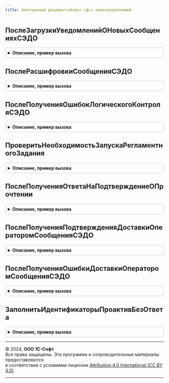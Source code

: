 ```yaml
---
title: Электронный документооборот сфсс переопределяемый
---
```



## ПослеЗагрузкиУведомленийОНовыхСообщенияхСЭДО
<details style="margin: 1em 0; padding: 0.5em; border: 1px solid #ccc; border-radius: 6px;">

<summary style="font-weight: bold; cursor: pointer;">Описание, пример вызова</summary>

```bsl

// Вызывается при получении данных о новых сообщениях на сервере СЭДО ФСС.
//
// Параметры:
//   Страхователь - СправочникСсылка.Организации - организация, для который были получены входящие сообщения.
//   Уведомления - Массив - массив структур с полями:
//     * Идентификатор           - Строка - идентификатор сообщения в форме текстового представления UUID.
//     * Дата                    - Дата   - дата сообщения.
//     * Тип                     - Число  - тип сообщения.
//     * Получатель              - Строка - регистрационный номер ФСС получателя сообщения.
//     * ТребуетсяПодтверждение  - Булево - признак того, что получатель должен подтвердить получения сообщения.
//     * Новое                   - Булево - признак того, что это новое сообщение.
//     * СрокДействия            - Дата   - срок действия сообщения.
//     * РегистрационныйНомерСФР - Строка - регистрационный номер СФР организации страхователя.
//   ОбработанныеУведомления - Массив - массив с структур с данными обработанных сообщений.
//
Процедура ПослеЗагрузкиУведомленийОНовыхСообщенияхСЭДО(Страхователь, Уведомления, ОбработанныеУведомления) Экспорт
```

Пример вызова
```bsl
ЭлектронныйДокументооборотСФССПереопределяемый.ПослеЗагрузкиУведомленийОНовыхСообщенияхСЭДО(Страхователь, Уведомления, ОбработанныеУведомления) 
```
</details>

## ПослеРасшифровкиСообщенияСЭДО
<details style="margin: 1em 0; padding: 0.5em; border: 1px solid #ccc; border-radius: 6px;">

<summary style="font-weight: bold; cursor: pointer;">Описание, пример вызова</summary>

```bsl

// Вызывается после расшифровки данных сообщения СЭДО ФСС.
//
// Параметры:
//   Страхователь - СправочникСсылка.Организации - организация, получатель сообщения.
//   Сообщение - Структура - данные сообщения:
//     * Идентификатор           - Строка - идентификатор сообщения в форме текстового представления UUID.
//     * Тип                     - Строка - тип сообщения.
//     * Получатель              - Строка - регистрационный номер ФСС получателя сообщения.
//     * ТребуетсяПодтверждение  - Булево - признак того, что получатель должен подтвердить получения сообщения.
//     * Новое                   - Булево - признак того, что это новое сообщение.
//     * ТекстСообщения          - Строка - содержимое сообщения.
//     * СрокДействия            - Дата   - срок действия сообщения.
//     * РегистрационныйНомерСФР - Строка - регистрационный номер СФР организации страхователя.
//   Результат - Структура - результат обработки сообщения:
//     * Обработано      - Булево - признак того, что сообщение было успешно обработано.
//     * ОшибкаОбработки - Булево - признак того, что при обработке сообщения возникла ошибка.
//     * ОписаниеОшибки  - Строка - описание ошибки обработки.
//
Процедура ПослеРасшифровкиСообщенияСЭДО(Страхователь, Сообщение, Результат) Экспорт
```

Пример вызова
```bsl
ЭлектронныйДокументооборотСФССПереопределяемый.ПослеРасшифровкиСообщенияСЭДО(Страхователь, Сообщение, Результат) 
```
</details>

## ПослеПолученияОшибокЛогическогоКонтроляСЭДО
<details style="margin: 1em 0; padding: 0.5em; border: 1px solid #ccc; border-radius: 6px;">

<summary style="font-weight: bold; cursor: pointer;">Описание, пример вызова</summary>

```bsl

// Вызывается при получении ошибок логического контроля в сообщении с типом 14.
//
// Параметры:
//   Страхователь - СправочникСсылка.Организации - организация, получатель сообщения.
//   ИсходноеСообщение - Структура - данные исходного сообщения:
//     * Идентификатор          - Строка - идентификатор сообщения в форме текстового представления UUID.
//     * Тип                    - Строка - тип сообщения.
//     * Дата                   - Дата   - дата отправки сообщения.
//     * ТипВзаимодействия      - Число  - 0 до начала хранения реквизита, 2 для страхователя, 3 для МЧД.
//   ТекстОшибки - Строка - текст ошибки логического контроля.
//   Результат - Структура - результат обработки сообщения:
//     * Обработано      - Булево - признак того, что сообщение было успешно обработано.
//     * ОшибкаОбработки - Булево - признак того, что при обработке сообщения возникла ошибка.
//     * ОписаниеОшибки  - Строка - описание ошибки обработки.
//
Процедура ПослеПолученияОшибокЛогическогоКонтроляСЭДО(Страхователь, ИсходноеСообщение, ТекстОшибки, Результат) Экспорт
```

Пример вызова
```bsl
ЭлектронныйДокументооборотСФССПереопределяемый.ПослеПолученияОшибокЛогическогоКонтроляСЭДО(Страхователь, ИсходноеСообщение, ТекстОшибки, Результат) 
```
</details>

## ПроверитьНеобходимостьЗапускаРегламентногоЗадания
<details style="margin: 1em 0; padding: 0.5em; border: 1px solid #ccc; border-radius: 6px;">

<summary style="font-weight: bold; cursor: pointer;">Описание, пример вызова</summary>

```bsl

// Вызывается из регламентного задания, после обращения к серверу СЭДО ФСС
// и при подключении организации к обмену с ФСС в настройках.
// Если как минимум по одной из организаций требуется запуск, то необходимо установить значение флага
// ТребуетсяЗапуск в ИСТИНА.
// Устанавливать значение флага ТребуетсяЗапуск = ЛОЖЬ не нужно.
//
// Параметры:
//   Страхователи    - Массив - массив ссылок СправочникСсылка.Организации - организации,
//						по которым требуется проверить необходимость запуска регл.задания.
//   ТребуетсяЗапуск - Булево - флаг запуска рег.задания.
//								Потребители могут устанавливать у флага только значение ИСТИНА.
//
Процедура ПроверитьНеобходимостьЗапускаРегламентногоЗадания(Страхователи, ТребуетсяЗапуск) Экспорт
```

Пример вызова
```bsl
ЭлектронныйДокументооборотСФССПереопределяемый.ПроверитьНеобходимостьЗапускаРегламентногоЗадания(Страхователи, ТребуетсяЗапуск) 
```
</details>

## ПослеПолученияОтветаНаПодтверждениеОПрочтении
<details style="margin: 1em 0; padding: 0.5em; border: 1px solid #ccc; border-radius: 6px;">

<summary style="font-weight: bold; cursor: pointer;">Описание, пример вызова</summary>

```bsl

// Вызывается при получении сообщения с типом 11 в ответ на подтверждение о прочтении входящего сообщения.
//   Страхователь - СправочникСсылка.Организации - организация, получатель сообщения.
//   РезультатыПодтверждений - Массив - массив структур:
//     * ИдентификаторСообщения - Строка - идентификатор исходного сообщения СЭДО, по которому отправлялось подтверждение.
//     * Тип                    - Число  - тип исходного сообщения СЭДО, по которому отправлялось подтверждение.
//     * ТекстОшибки            - Строка - ошибка приема подтверждения.
//     * ТекстПредупреждения    - Строка - предупреждение приема подтверждения.
//   Результат - Структура - результат обработки сообщения:
//     * Обработано      - Булево - признак того, что сообщение было успешно обработано.
//     * ОшибкаОбработки - Булево - признак того, что при обработке сообщения возникла ошибка.
//     * ОписаниеОшибки  - Строка - описание ошибки обработки.
//
Процедура ПослеПолученияОтветаНаПодтверждениеОПрочтении(Страхователь, РезультатыПодтверждений, Результат) Экспорт
```

Пример вызова
```bsl
ЭлектронныйДокументооборотСФССПереопределяемый.ПослеПолученияОтветаНаПодтверждениеОПрочтении(Страхователь, РезультатыПодтверждений, Результат) 
```
</details>

## ПослеПолученияПодтвержденияДоставкиОператоромСообщенияСЭДО
<details style="margin: 1em 0; padding: 0.5em; border: 1px solid #ccc; border-radius: 6px;">

<summary style="font-weight: bold; cursor: pointer;">Описание, пример вызова</summary>

```bsl

// Вызывается при получении подтверждения доставки оператором в СФР с типом 1000011.
//
// Параметры:
//   Страхователь - СправочникСсылка.Организации - организация, получатель сообщения.
//   ИсходноеСообщение - Структура - данные исходного сообщения:
//     * Идентификатор          - Строка - идентификатор исходного сообщения в форме текстового представления UUID.
//     * Тип                    - Строка - тип исходного сообщения.
//     * Дата                   - Дата   - дата отправки исходного сообщения.
//     * ТипВзаимодействия      - Число  - 0 до начала хранения реквизита, 2 для страхователя, 3 для МЧД
//                                         для исходного сообщения.
//   СтатусПодтверждения - Строка - сейчас всегда "SUCCESS", так как в случае ошибки оператор отправляет тип 1000014
//                                  (см. процедуру "ПослеПолученияОшибкиДоставкиОператоромСообщенияСЭДО").
//   Результат - Структура - результат обработки сообщения:
//     * Обработано      - Булево - признак того, что сообщение было успешно обработано.
//     * ОшибкаОбработки - Булево - признак того, что при обработке сообщения возникла ошибка.
//     * ОписаниеОшибки  - Строка - описание ошибки обработки.
//
Процедура ПослеПолученияПодтвержденияДоставкиОператоромСообщенияСЭДО( Экспорт
```

Пример вызова
```bsl
ЭлектронныйДокументооборотСФССПереопределяемый.ПослеПолученияПодтвержденияДоставкиОператоромСообщенияСЭДО();
```
</details>

## ПослеПолученияОшибкиДоставкиОператоромСообщенияСЭДО
<details style="margin: 1em 0; padding: 0.5em; border: 1px solid #ccc; border-radius: 6px;">

<summary style="font-weight: bold; cursor: pointer;">Описание, пример вызова</summary>

```bsl

// Вызывается при получении ошибок доставки доставки оператором в СФР с типом 1000014.
//
// Параметры:
//   Страхователь - СправочникСсылка.Организации - организация, получатель сообщения.
//   ИсходноеСообщение - Структура - данные исходного сообщения:
//     * Идентификатор          - Строка - идентификатор сообщения в форме текстового представления UUID.
//     * Тип                    - Строка - тип сообщения.
//     * Дата                   - Дата   - дата отправки сообщения.
//     * ТипВзаимодействия      - Число  - 0 до начала хранения реквизита, 2 для страхователя, 3 для МЧД.
//   ТекстОшибки - Строка - текст ошибки логического контроля.
//   Результат - Структура - результат обработки сообщения:
//     * Обработано      - Булево - признак того, что сообщение было успешно обработано.
//     * ОшибкаОбработки - Булево - признак того, что при обработке сообщения возникла ошибка.
//     * ОписаниеОшибки  - Строка - описание ошибки обработки.
//
Процедура ПослеПолученияОшибкиДоставкиОператоромСообщенияСЭДО( Экспорт
```

Пример вызова
```bsl
ЭлектронныйДокументооборотСФССПереопределяемый.ПослеПолученияОшибкиДоставкиОператоромСообщенияСЭДО();
```
</details>

## ЗаполнитьИдентификаторыПроактивБезОтвета
<details style="margin: 1em 0; padding: 0.5em; border: 1px solid #ccc; border-radius: 6px;">

<summary style="font-weight: bold; cursor: pointer;">Описание, пример вызова</summary>

```bsl

// В процедуре следует заполнить сведения об актуальных запросах по проактивным выплатам, по которым не удалось отправить ответ
//
// Параметры:
//   ТаблицаЗапросов - ТаблицаЗначений - таблица с колонками:
//   	* Организация - СправочникСсылка.Организации - страхователь,
//		* ВидДокумента - Строка - константа "Запрос недостающих сведений для проактивной выплаты"
//		* ИдентификаторФСС - Строка - идентификатор сообщения 100 (идентификатор входящего запроса)
//		* НомерПроблемы - Число - константа 2
//		* ТипСообщенияСЭДО" - Строка - тип сообщения, константа "100" (не обязательно заполнять)
//   СписокИдентификаторов - СписокЗначений - пустой список значений, необходимо заполнить значениями из колонки "ИдентификаторФСС" таблицы ТаблицаЗапросов
//   МинимальнаяДатаОтвета - Дата - минимальная серверная дата создания документа.
//   	Если не указана, то в качестве минимальной даты создания документа следует взять текущую дату сервера и отнять 3 календарных дня.
//   	Дополнительно в качестве максимальной даты создания документа рекомендуется добавить к текущей дате сервера 30 календарных дней.
//
Процедура ЗаполнитьИдентификаторыПроактивБезОтвета(ТаблицаЗапросов, СписокИдентификаторов, МинимальнаяДатаОтвета = Неопределено) Экспорт
```

Пример вызова
```bsl
ЭлектронныйДокументооборотСФССПереопределяемый.ЗаполнитьИдентификаторыПроактивБезОтвета(ТаблицаЗапросов, СписокИдентификаторов, МинимальнаяДатаОтвета);
```
</details>

---

© 2024, **ООО 1С-Софт**  
Все права защищены. Эта программа и сопроводительные материалы предоставляются  
в соответствии с условиями лицензии [Attribution 4.0 International (CC BY 4.0)](https://creativecommons.org/licenses/by/4.0/legalcode).

---
